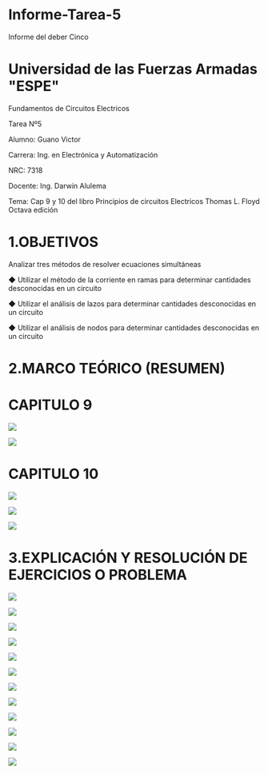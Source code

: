 # Informe-Tarea-5

Informe del deber Cinco

# Universidad de las Fuerzas Armadas "ESPE"

Fundamentos de Circuitos Electricos

Tarea Nº5

Alumno: Guano Victor

Carrera: Ing. en Electrónica y Automatización

NRC: 7318

Docente: Ing. Darwin Alulema

Tema: Cap 9 y 10 del libro Principios de circuitos Electricos Thomas L. Floyd Octava edición 

# 1.OBJETIVOS

Analizar tres métodos de resolver ecuaciones
simultáneas

◆ Utilizar el método de la corriente en ramas para
determinar cantidades desconocidas en un circuito

◆ Utilizar el análisis de lazos para determinar
cantidades desconocidas en un circuito

◆ Utilizar el análisis de nodos para determinar
cantidades desconocidas en un circuito

# 2.MARCO TEÓRICO (RESUMEN)

# CAPITULO 9

![](https://github.com/arielguano/Tarea_5/blob/main/Mapa%209_10-1.png)

![](https://github.com/arielguano/Tarea_5/blob/main/Mapa%209_10-2.png)

# CAPITULO 10

![](https://github.com/arielguano/Tarea_5/blob/main/Mapa%209_10-3.png)

![](https://github.com/arielguano/Tarea_5/blob/main/Mapa%209_10-4.png)

![](https://github.com/arielguano/Tarea_5/blob/main/Mapa%209_10-5.png)

# 3.EXPLICACIÓN Y RESOLUCIÓN DE EJERCICIOS O PROBLEMA

![](https://github.com/arielguano/Tarea_5/blob/main/DEBER%205-01.png)

![](https://github.com/arielguano/Tarea_5/blob/main/DEBER%205-02.png)

![](https://github.com/arielguano/Tarea_5/blob/main/DEBER%205-03.png)

![](https://github.com/arielguano/Tarea_5/blob/main/DEBER%205-04.png)

![](https://github.com/arielguano/Tarea_5/blob/main/DEBER%205-05.png)

![](https://github.com/arielguano/Tarea_5/blob/main/DEBER%205-06.png)

![](https://github.com/arielguano/Tarea_5/blob/main/DEBER%205-07.png)

![](https://github.com/arielguano/Tarea_5/blob/main/DEBER%205-08.png)

![](https://github.com/arielguano/Tarea_5/blob/main/DEBER%205-09.png)

![](https://github.com/arielguano/Tarea_5/blob/main/Mapa%209_10-1.png)

![](https://github.com/arielguano/Tarea_5/blob/main/DEBER%205-11.png)

![](https://github.com/arielguano/Tarea_5/blob/main/DEBER%205-12.png)
